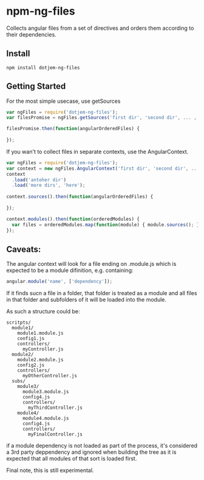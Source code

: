 npm-ng-files
============

Collects angular files from a set of directives and orders them according to their dependencies.


Install
----

```
npm install dotjem-ng-files
```


Getting Started
----

For the most simple usecase, use getSources
```javascript
var ngFiles = require('dotjem-ng-files');
var filesPromise = ngFiles.getSources('first dir', 'second dir', ... , "n'th dir");

filesPromise.then(function(angularOrderedFiles) {
  
});
```

If you wan't to collect files in separate contexts, use the AngularContext.
```javascript
var ngFiles = require('dotjem-ng-files');
var context = new ngFiles.AngularContext('first dir', 'second dir', ... , "n'th dir");
context
  .load('antoher dir')
  .load('more dirs', 'here');
  
context.sources().then(function(angularOrderedFiles) {
  
});

context.modules().then(function(orderedModules) {
  var files = orderedModules.map(function(module) { module.sources(); });
});
```

Caveats:
----
The angular context will look for a file ending on .module.js which is expected to be a module difinition, e.g. containing:

```javascript
angular.module('name', ['dependency']);
```

If it finds sucn a file in a folder, that folder is treated as a module and all files in that folder and subfolders of it will be loaded into the module.

As such a structure could be:
```
scritpts/
  module1/
    module1.module.js
    config1.js
    controllers/
      myController.js
  module2/
    module2.module.js
    config2.js
    controllers/
      myOtherController.js
  subs/
    module3/
      module3.module.js
      config4.js
      controllers/
        myThirdController.js
    module4/
      module4.module.js
      config4.js
      controllers/
        myFinalController.js

```


if a module dependency is not loaded as part of the process, it's considered a 3rd party deppendency and ignored when building the tree as it is expected that all modules of that sort is loaded first.

Final note, this is still experimental.
